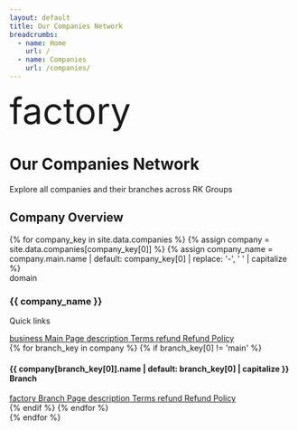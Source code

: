 ```yaml
---
layout: default
title: Our Companies Network
breadcrumbs:
  - name: Home
    url: /
  - name: Companies
    url: /companies/
---
```


<div class="mui-hero mui-hero--bleed">
  <div class="mui-hero-content">
    <div class="mui-hero-icon">
      <span class="material-icons" style="font-size: 4rem;">factory</span>
    </div>
    <h1 class="mui-hero-title">Our Companies Network</h1>
    <p class="mui-hero-subtitle">Explore all companies and their branches across RK Groups</p>
  </div>
</div>

<!-- Companies Section -->
<div class="mui-features">
  <div class="mui-container">
    <h2 id="companies-section" class="mui-section-title">Company Overview</h2>
    <div class="mui-features-grid" role="region" aria-labelledby="companies-section">
      {% for company_key in site.data.companies %}
        {% assign company = site.data.companies[company_key[0]] %}
        {% assign company_name = company.main.name | default: company_key[0] | replace: '-', ' ' | capitalize %}
        <div class="mui-feature-card">
          <span class="material-icons mui-feature-icon">domain</span>
          <h3>{{ company_name }}</h3>
          <p class="mui-text-muted">Quick links</p>
          <div class="mui-card-links">
            <a href="/companies/{{ company_key[0] }}/" class="mui-btn mui-btn--outline mui-btn--small">
              <span class="material-icons">business</span>
              Main Page
            </a>
            <a href="/companies/{{ company_key[0] }}/terms/" class="mui-btn mui-btn--outline mui-btn--small">
              <span class="material-icons">description</span>
              Terms
            </a>
            <a href="/companies/{{ company_key[0] }}/refund-policy/" class="mui-btn mui-btn--outline mui-btn--small">
              <span class="material-icons">refund</span>
              Refund Policy
            </a>
          </div>
          {% for branch_key in company %}
            {% if branch_key[0] != 'main' %}
              <div class="mui-branch-links">
                <h4>{{ company[branch_key[0]].name | default: branch_key[0] | capitalize }} Branch</h4>
                <div class="mui-card-links">
                  <a href="/companies/{{ company_key[0] }}/{{ branch_key[0] }}/" class="mui-btn mui-btn--outline mui-btn--small">
                    <span class="material-icons">factory</span>
                    Branch Page
                  </a>
                  <a href="/companies/{{ company_key[0] }}/{{ branch_key[0] }}/terms/" class="mui-btn mui-btn--outline mui-btn--small">
                    <span class="material-icons">description</span>
                    Terms
                  </a>
                  <a href="/companies/{{ company_key[0] }}/{{ branch_key[0] }}/refund-policy/" class="mui-btn mui-btn--outline mui-btn--small">
                    <span class="material-icons">refund</span>
                    Refund Policy
                  </a>
                </div>
              </div>
            {% endif %}
          {% endfor %}
        </div>
      {% endfor %}
    </div>
  </div>
</div>
